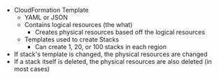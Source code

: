 
- CloudFormation Template
	- YAML or JSON
	- Contains logical resources (the what)
		- Creates physical resources based off the logical resources
	- Templates used to create Stacks
		- Can create 1, 20, or 100 stacks in each region
- If stack's template is changed, the physical resources are changed
- If a stack itself is deleted, the physical resources are also deleted (in most cases)